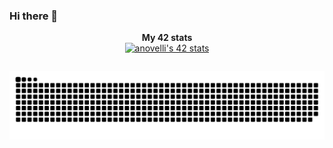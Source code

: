 ### Hi there 👋
<div align="center">
	<table>
		<tr>
			<b>My 42 stats</b></br>
		</tr>
		<tr>
			<a href="https://github.com/FranFrau">
				<img src="https://badge42.vercel.app/api/v2/cl3iqauy4009209jqtp9c8jjp/stats?cursusId=21&coalitionId=126" alt="anovelli's 42 stats" />
			</a>
		</tr>
	</table>
  <img src="https://raw.githubusercontent.com/Platane/snk/output/github-contribution-grid-snake.svg">
</div>
